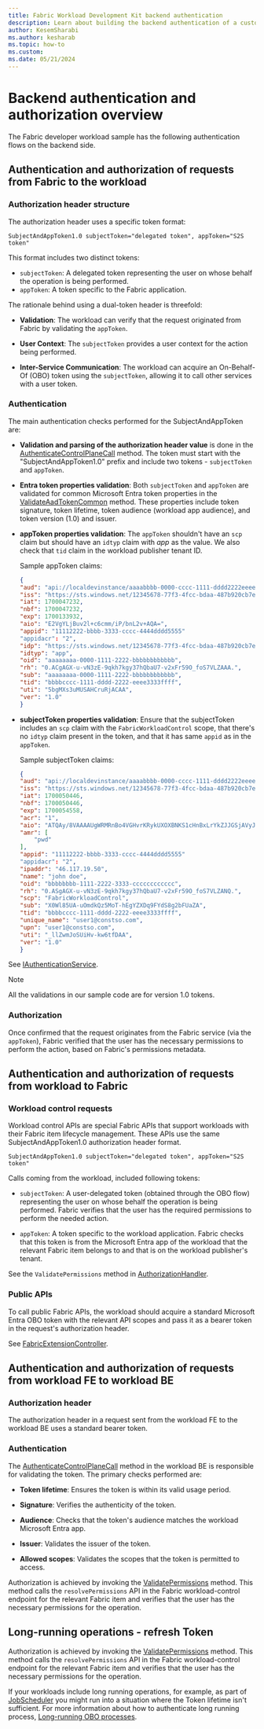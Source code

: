 ```yaml
---
title: Fabric Workload Development Kit backend authentication
description: Learn about building the backend authentication of a customized Fabric workload.
author: KesemSharabi
ms.author: kesharab
ms.topic: how-to
ms.custom:
ms.date: 05/21/2024
---
```


# Backend authentication and authorization overview

The Fabric developer workload sample has the following authentication flows on the backend side.

## Authentication and authorization of requests from Fabric to the workload

### Authorization header structure

The authorization header uses a specific token format:

`SubjectAndAppToken1.0 subjectToken="delegated token", appToken="S2S token"`

This format includes two distinct tokens:

* `subjectToken`: A delegated token representing the user on whose behalf the operation is being performed.
* `appToken`: A token specific to the Fabric application.

The rationale behind using a dual-token header is threefold:

* **Validation**: The workload can verify that the request originated from Fabric by validating the `appToken`.

* **User Context**: The `subjectToken` provides a user context for the action being performed.

* **Inter-Service Communication**: The workload can acquire an On-Behalf-Of (OBO) token using the `subjectToken`, allowing it to call other services with a user token.

### Authentication

The main authentication checks performed for the SubjectAndAppToken are:

* **Validation and parsing of the authorization header value** is done in the [AuthenticateControlPlaneCall](https://github.com/microsoft/Microsoft-Fabric-workload-development-sample/blob/main/Backend/dotnet/src/Services/AuthenticationService.cs#L53) method. The token must start with the "SubjectAndAppToken1.0" prefix and include two tokens - `subjectToken` and `appToken`.

* **Entra token properties validation**: Both `subjectToken` and `appToken` are validated for common Microsoft Entra token properties in the [ValidateAadTokenCommon](https://github.com/microsoft/Microsoft-Fabric-workload-development-sample/blob/main/Backend/dotnet/src/Services/AuthenticationService.cs#L252) method. These properties include token signature, token lifetime, token audience (workload app audience), and token version (1.0) and issuer.

* **appToken properties validation**: The `appToken` shouldn't have an `scp` claim but should have an `idtyp` claim with *app* as the value. We also check that `tid` claim in the workload publisher tenant ID.

    Sample appToken claims:

    ```json
    {
    "aud": "api://localdevinstance/aaaabbbb-0000-cccc-1111-dddd2222eeee/Fabric.WorkloadSample/123",
    "iss": "https://sts.windows.net/12345678-77f3-4fcc-bdaa-487b920cb7ee/",
    "iat": 1700047232,
    "nbf": 1700047232,
    "exp": 1700133932,
    "aio": "E2VgYLjBuv2l+c6cmm/iP/bnL2v+AQA=",
    "appid": "11112222-bbbb-3333-cccc-4444dddd5555"
    "appidacr": "2",
    "idp": "https://sts.windows.net/12345678-77f3-4fcc-bdaa-487b920cb7ee/",
    "idtyp": "app",
    "oid": "aaaaaaaa-0000-1111-2222-bbbbbbbbbbbb",
    "rh": "0.ACgAGX-u-vN3zE-9qkh7kgy37hQbaU7-v2xFr59O_foS7VLZAAA.",
    "sub": "aaaaaaaa-0000-1111-2222-bbbbbbbbbbbb",
    "tid": "bbbbcccc-1111-dddd-2222-eeee3333ffff",
    "uti": "5bgMXs3uMUSAHCruRjACAA",
    "ver": "1.0"
    }
    ```

* **subjectToken properties validation**: Ensure that the subjectToken includes an `scp` claim with the `FabricWorkloadControl` scope, that there's no `idtyp` claim present in the token, and that it has same `appid` as in the `appToken`.

    Sample subjectToken claims:

    ```json
    {
    "aud": "api://localdevinstance/aaaabbbb-0000-cccc-1111-dddd2222eeee/Fabric.WorkloadSample/123",
    "iss": "https://sts.windows.net/12345678-77f3-4fcc-bdaa-487b920cb7ee/",
    "iat": 1700050446,
    "nbf": 1700050446,
    "exp": 1700054558,
    "acr": "1",
    "aio": "ATQAy/8VAAAAUgWRMRnBo4VGHvrKRykUXOXBNKS1cHnBxLrYkZJJGSjAVyJGBecbLdSud1GUakER",
    "amr": [
        "pwd"
    ],
    "appid": "11112222-bbbb-3333-cccc-4444dddd5555"
    "appidacr": "2",
    "ipaddr": "46.117.19.50",
    "name": "john doe",
    "oid": "bbbbbbbb-1111-2222-3333-cccccccccccc",
    "rh": "0.ASgAGX-u-vN3zE-9qkh7kgy37hQbaU7-v2xFr59O_foS7VLZANQ.",
    "scp": "FabricWorkloadControl",
    "sub": "X0Wl85UA-uOmdkQz5MoT-hEgYZXDq9FYdS8g2bFUaZA",
    "tid": "bbbbcccc-1111-dddd-2222-eeee3333ffff",
    "unique_name": "user1@constso.com",
    "upn": "user1@constso.com",
    "uti": "_llZwmJoSUiHv-kw6tfDAA",
    "ver": "1.0"
    }
    ```

See [IAuthenticationService](https://github.com/microsoft/Microsoft-Fabric-workload-development-sample/blob/main/Backend/dotnet/src/Services/IAuthenticationService.cs).

> [!NOTE]
> All the validations in our sample code are for version 1.0 tokens.

### Authorization

Once confirmed that the request originates from the Fabric service (via the `appToken`), Fabric verified that the user has the necessary permissions to perform the action, based on Fabric's permissions metadata.

## Authentication and authorization of requests from workload to Fabric

### Workload control requests

Workload control APIs are special Fabric APIs that support workloads with their Fabric item lifecycle management. These APIs use the same SubjectAndAppToken1.0 authorization header format.

`SubjectAndAppToken1.0 subjectToken="delegated token", appToken="S2S token"`

Calls coming from the workload, included following tokens:

* `subjectToken`: A user-delegated token (obtained through the OBO flow) representing the user on whose behalf the operation is being performed. Fabric verifies that the user has the required permissions to perform the needed action.

* `appToken`: A token specific to the workload application. Fabric checks that this token is from the Microsoft Entra app of the workload that the relevant Fabric item belongs to and that is on the workload publisher's tenant.

See the `ValidatePermissions` method in [AuthorizationHandler](https://github.com/microsoft/Microsoft-Fabric-workload-development-sample/blob/main/Backend/dotnet/src/Services/AuthorizationHandler.cs#L37).

### Public APIs

To call public Fabric APIs, the workload should acquire a standard Microsoft Entra OBO token with the relevant API scopes and pass it as a bearer token in the request's authorization header.

See [FabricExtensionController](https://github.com/microsoft/Microsoft-Fabric-workload-development-sample/blob/main/Backend/dotnet/src/Controllers/FabricExtensionController.cs).

## Authentication and authorization of requests from workload FE to workload BE

### Authorization header

The authorization header in a request sent from the workload FE to the workload BE uses a standard bearer token.

### Authentication

The [AuthenticateControlPlaneCall](https://github.com/microsoft/Microsoft-Fabric-workload-development-sample/blob/main/Backend/dotnet/src/Services/AuthenticationService.cs#L53) method in the workload BE is responsible for validating the token. The primary checks performed are:

* **Token lifetime**: Ensures the token is within its valid usage period.

* **Signature**: Verifies the authenticity of the token.

* **Audience**: Checks that the token's audience matches the workload Microsoft Entra app.

* **Issuer**: Validates the issuer of the token.

* **Allowed scopes**: Validates the scopes that the token is permitted to access.

Authorization is achieved by invoking the [ValidatePermissions](https://github.com/microsoft/Microsoft-Fabric-workload-development-sample/blob/main/Backend/dotnet/src/Services/AuthorizationHandler.cs#L37) method. This method calls the `resolvePermissions` API in the Fabric workload-control endpoint for the relevant Fabric item and verifies that the user has the necessary permissions for the operation.

## Long-running operations - refresh Token

Authorization is achieved by invoking the [ValidatePermissions](https://github.com/microsoft/Microsoft-Fabric-workload-development-sample/blob/main/Backend/dotnet/src/Services/AuthorizationHandler.cs#L37) method. This method calls the `resolvePermissions` API in the Fabric workload-control endpoint for the relevant Fabric item and verifies that the user has the necessary permissions for the operation.

If your workloads include long running operations, for example, as part of [JobScheduler](./monitoring-hub.md) you might run into a situation where the Token lifetime isn't sufficient. For more information about how to authenticate long running process, [Long-running OBO processes](/entra/msal/dotnet/acquiring-tokens/web-apps-apis/on-behalf-of-flow#long-running-obo-processes).
